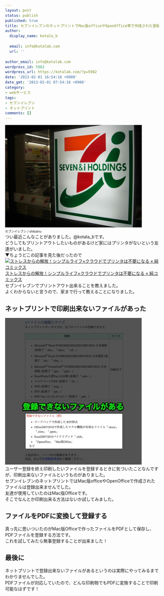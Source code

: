 ```yaml
---
layout: post
status: publish
published: true
title: セブンイレブンのネットプリントでMac版officeやOpenOffice等で作成された登録出来ないファイルを印刷する方法
author:
  display_name: kotala_b

  email: info@kotalab.com
  url: ''

author_email: info@kotalab.com
wordpress_id: 5982
wordpress_url: https://kotalab.com/?p=5982
date: '2013-02-01 16:54:16 +0900'
date_gmt: '2013-02-01 07:54:16 +0900'
category:
- webサービス
tags:
- セブンイレブン
- ネットプリント
comments: []
---
```

<p><img src="/wp-content/uploads/seven_130201-448x336.jpg" alt="seven_130201" width="448" height="336" class="alignnone size-large wp-image-5986" /><br />
<span style="font-size:10px;">セブンイレブン / shibainu</span><br />
つい最近こんなことがありました。@kotala_bです。<br />
どうしてもプリントアウトしたいものがあるけど家にはプリンタがないという友達がいました。<br />
▼ちょうどこの記事を見た後だったので<br />
<a href="http://jun0424.com/?p=2497" target="_blank"><img  class="alignleft" src="https://capture.heartrails.com/150x130?http://jun0424.com/?p=2497" alt="ストレスからの解放！シンプルライフ&times;クラウドでプリンタは不要になる &laquo; 純コミックス" width="150" height="130" /></a><a href="http://jun0424.com/?p=2497" target="_blank">ストレスからの解放！シンプルライフ&times;クラウドでプリンタは不要になる &laquo; 純コミックス</a><a href="https://b.hatena.ne.jp/entry/http://jun0424.com/?p=2497" target="_blank"><img border="0" src="https://b.hatena.ne.jp/entry/image/http://jun0424.com/?p=2497" alt="" /></a><br style="clear:both;" />セブンイレブンでプリントアウト出来ることを教えました。<br />
よくわからないと言うので、家まで行って教えることになりました。<br />
</p>
<!--more-->
<h2>ネットプリントで印刷出来ないファイルがあった</h2>
<p><img src="/wp-content/uploads/netprint_130201_01-448x481.jpg" alt="netprint_130201_01" width="448" height="481" class="alignnone size-large wp-image-5983" /><br />
ユーザー登録を終え印刷したいファイルを登録するときに気づいたことなんですが、印刷出来ないファイルというものがありました。<br />
セブンイレブンのネットプリントではMac版officeやOpenOfficeで作成されたファイルは登録出来ませんでした。<br />
友達が使用していたのはMac版Officeです。<br />
そこでなんとか印刷出来る方法はないか試してみました。</p>
<h2>ファイルをPDFに変換して登録する</h2>
<p>真っ先に思いついたのがMac版Officeで作ったファイルをPDFとして保存し、PDFファイルを登録する方法です。<br />
これを試してみたら無事登録することが出来ました！</p>
<h2>最後に</h2>
<p>ネットプリントで登録出来ないファイルがあるというのは実際にやってみるまでわかりませんでした。<br />
PDFファイルが対応していたので、どんな印刷物でもPDFに変換することで印刷可能なはずです！</p>
